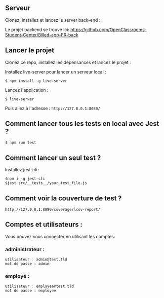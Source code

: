 ## Serveur

Clonez, installez et lancez le server back-end :

Le projet backend se trouve ici: https://github.com/OpenClassrooms-Student-Center/Billed-app-FR-back

## Lancer le projet

Clonez ce repo, installez les dépensances et lancez le projet :

Installez live-server pour lancer un serveur local :

```
$ npm install -g live-server
```

Lancez l'application :

```
$ live-server
```

Puis allez à l'adresse : `http://127.0.0.1:8080/`

## Comment lancer tous les tests en local avec Jest ?

```
$ npm run test
```

## Comment lancer un seul test ?

Installez jest-cli :

```
$npm i -g jest-cli
$jest src/__tests__/your_test_file.js
```

## Comment voir la couverture de test ?

`http://127.0.0.1:8080/coverage/lcov-report/`

## Comptes et utilisateurs :

Vous pouvez vous connecter en utilisant les comptes:

### administrateur :

```
utilisateur : admin@test.tld 
mot de passe : admin
```

### employé :

```
utilisateur : employee@test.tld
mot de passe : employee
```
